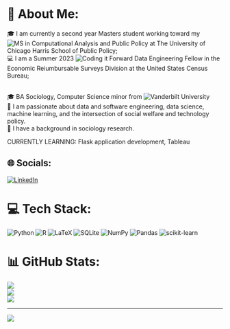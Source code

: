 # 💫 About Me:
🎓 I am currently a second year Masters student working toward my ![MS in Computational Analysis and Public Policy](https://capp.uchicago.edu/) at The University of Chicago Harris School of Public Policy;<br>
💻 I am a Summer 2023 ![Coding it Forward](https://www.codingitforward.com/summer-fellowships) Data Engineering Fellow in the Economic Reiumbursable Surveys Division at the United States Census Bureau; <br><br>

🎓 BA Sociology, Computer Science minor from ![Vanderbilt University](vanderbilt.edu)<br>
🌱 I am passionate about data and software engineering, data science, machine learning, and the intersection of social welfare and technology policy.<br>
🔭 I have a background in sociology research. <br>

CURRENTLY LEARNING: Flask application development, Tableau


## 🌐 Socials:
[![LinkedIn](https://img.shields.io/badge/LinkedIn-%230077B5.svg?logo=linkedin&logoColor=white)](https://www.linkedin.com/in/chanteria-milner/) 

# 💻 Tech Stack:
![Python](https://img.shields.io/badge/python-3670A0?style=for-the-badge&logo=python&logoColor=ffdd54) ![R](https://img.shields.io/badge/r-%23276DC3.svg?style=for-the-badge&logo=r&logoColor=white) ![LaTeX](https://img.shields.io/badge/latex-%23008080.svg?style=for-the-badge&logo=latex&logoColor=white) ![SQLite](https://img.shields.io/badge/sqlite-%2307405e.svg?style=for-the-badge&logo=sqlite&logoColor=white) ![NumPy](https://img.shields.io/badge/numpy-%23013243.svg?style=for-the-badge&logo=numpy&logoColor=white) ![Pandas](https://img.shields.io/badge/pandas-%23150458.svg?style=for-the-badge&logo=pandas&logoColor=white) ![scikit-learn](https://img.shields.io/badge/scikit--learn-%23F7931E.svg?style=for-the-badge&logo=scikit-learn&logoColor=white)


# 📊 GitHub Stats:
![](https://github-readme-stats.vercel.app/api?username=chanteriam&theme=dark&hide_border=false&include_all_commits=true&count_private=true)<br/>
![](https://github-readme-streak-stats.herokuapp.com/?user=chanteriam&theme=dark&hide_border=false)<br/>
![](https://github-readme-stats.vercel.app/api/top-langs/?username=chanteriam&theme=dark&hide_border=false&include_all_commits=true&count_private=true&layout=compact)

---
[![](https://visitcount.itsvg.in/api?id=chanteriam&icon=0&color=0)](https://visitcount.itsvg.in)

<!-- Proudly created with GPRM ( https://gprm.itsvg.in ) -->
